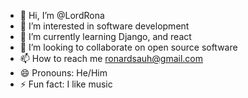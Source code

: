 - 👋 Hi, I’m @LordRona
- 👀 I’m interested in software development
- 🌱 I’m currently learning Django, and react
- 💞️ I’m looking to collaborate on open source software
- 📫 How to reach me ronardsauh@gmail.com
- 😄 Pronouns: He/Him
- ⚡ Fun fact: I like music

<!---
LordRona/LordRona is a ✨ special ✨ repository because its `README.md` (this file) appears on your GitHub profile.
You can click the Preview link to take a look at your changes.
--->
